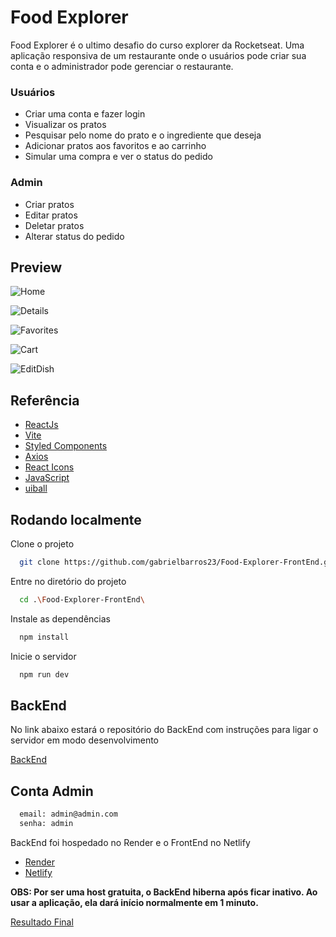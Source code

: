
# Food Explorer

Food Explorer é o ultimo desafio do curso explorer da Rocketseat. Uma aplicação responsiva de um restaurante onde o usuários pode criar sua conta e o administrador pode gerenciar o restaurante. 
### Usuários

- Criar uma conta e fazer login
- Visualizar os pratos
- Pesquisar pelo nome do prato e o ingrediente que deseja
- Adicionar pratos aos favoritos e ao carrinho
- Simular uma compra e ver o status do pedido

### Admin

- Criar pratos
- Editar pratos
- Deletar pratos
- Alterar status do pedido

## Preview

![Home](https://user-images.githubusercontent.com/91755263/232932089-d96bed53-f011-479d-93c5-1539568ac722.png)

![Details](https://user-images.githubusercontent.com/91755263/224166260-7575de0e-7932-4e68-a756-d35de7d210ba.png)

![Favorites](https://user-images.githubusercontent.com/91755263/232931733-3dfd3270-3000-4e92-85ea-a8dbf9b301f5.png)

![Cart](https://user-images.githubusercontent.com/91755263/232933108-9e72e84e-097c-404c-a51b-e2551e4aff7c.png)

![EditDish](https://user-images.githubusercontent.com/91755263/232933545-93ae77df-f83a-4549-a294-1a1106434ecf.png)


## Referência

 - [ReactJs](https://reactjs.org/)
 - [Vite](https://vitejs.dev/)
 - [Styled Components](https://styled-components.com/)
 - [Axios](https://www.npmjs.com/package/axios)
 - [React Icons](https://react-icons.github.io/react-icons/)
 - [JavaScript](https://developer.mozilla.org/pt-BR/docs/Web/JavaScript)
 - [uiball](https://www.npmjs.com/package/@uiball/loaders)


## Rodando localmente

Clone o projeto

```bash
  git clone https://github.com/gabrielbarros23/Food-Explorer-FrontEnd.git
```

Entre no diretório do projeto

```bash
  cd .\Food-Explorer-FrontEnd\
```

Instale as dependências

```bash
  npm install
```

Inicie o servidor

```bash
  npm run dev
```

## BackEnd

No link abaixo estará o repositório do BackEnd com instruções para ligar o servidor em modo desenvolvimento

[BackEnd](https://github.com/gabrielbarros23/Food-Explorer-API)

## Conta Admin

```bash
  email: admin@admin.com
  senha: admin
```
BackEnd foi hospedado no Render e o FrontEnd no Netlify

  - [Render](https://render.com)
  - [Netlify](https://www.netlify.com/)

**OBS: Por ser uma host gratuita, o BackEnd hiberna após ficar inativo. Ao usar a aplicação, ela dará início normalmente em 1 minuto.**

[Resultado Final](https://food-explorer1.netlify.app/)